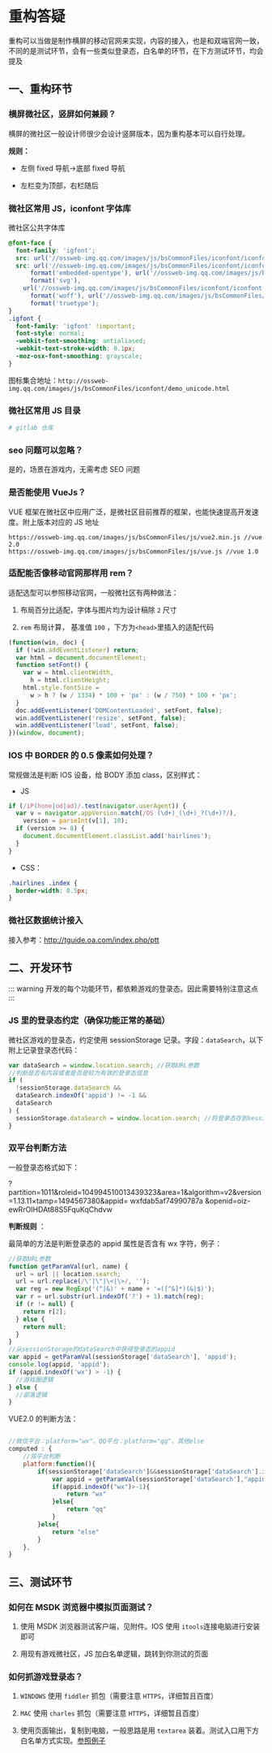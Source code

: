 # 重构答疑

重构可以当做是制作横屏的移动官网来实现，内容的接入，也是和双端官网一致，不同的是测试环节，会有一些类似登录态，白名单的环节，在下方测试环节，均会提及

## 一、重构环节

### 横屏微社区，竖屏如何兼顾？

横屏的微社区一般设计师很少会设计竖屏版本，因为重构基本可以自行处理。

**规则：**

- 左侧 fixed 导航->底部 fixed 导航

- 左栏变为顶部，右栏随后

### 微社区常用 JS，iconfont 字体库

微社区公共字体库

```css
@font-face {
  font-family: 'igfont';
  src: url('//ossweb-img.qq.com/images/js/bsCommonFiles/iconfont/iconfont.eot');
  src: url('//ossweb-img.qq.com/images/js/bsCommonFiles/iconfont/iconfont.eot?#iefix')
      format('embedded-opentype'), url('//ossweb-img.qq.com/images/js/bsCommonFiles/iconfont/iconfont.svg#iconfont')
      format('svg'),
    url('//ossweb-img.qq.com/images/js/bsCommonFiles/iconfont/iconfont.woff')
      format('woff'), url('//ossweb-img.qq.com/images/js/bsCommonFiles/iconfont/iconfont.ttf')
      format('truetype');
}
.igfont {
  font-family: 'igfont' !important;
  font-style: normal;
  -webkit-font-smoothing: antialiased;
  -webkit-text-stroke-width: 0.1px;
  -moz-osx-font-smoothing: grayscale;
}
```

图标集合地址：`http://ossweb-img.qq.com/images/js/bsCommonFiles/iconfont/demo_unicode.html`

### 微社区常用 JS 目录

```bash
# gitlab 仓库
```

### seo 问题可以忽略？

是的，场景在游戏内，无需考虑 SEO 问题

### 是否能使用 VueJs？

VUE 框架在微社区中应用广泛，是微社区目前推荐的框架，也能快速提高开发速度。附上版本对应的 JS 地址

```
https://ossweb-img.qq.com/images/js/bsCommonFiles/js/vue2.min.js //vue 2.0
https://ossweb-img.qq.com/images/js/bsCommonFiles/js/vue.js //vue 1.0
```

### 适配能否像移动官网那样用 rem？

适配选型可以参照移动官网，一般微社区有两种做法：

1. 布局百分比适配，字体与图片均为设计稿除 `2` 尺寸

2. `rem` 布局计算， 基准值 `100` ，下方为`<head>`里插入的适配代码

```js
(function(win, doc) {
  if (!win.addEventListener) return;
  var html = document.documentElement;
  function setFont() {
    var w = html.clientWidth,
      h = html.clientHeight;
    html.style.fontSize =
      w > h ? (w / 1334) * 100 + 'px' : (w / 750) * 100 + 'px';
  }
  doc.addEventListener('DOMContentLoaded', setFont, false);
  win.addEventListener('resize', setFont, false);
  win.addEventListener('load', setFont, false);
})(window, document);
```

### IOS 中 BORDER 的 0.5 像素如何处理？

常规做法是判断 IOS 设备，给 BODY 添加 class，区别样式：

- JS

```js
if (/iP(hone|od|ad)/.test(navigator.userAgent)) {
  var v = navigator.appVersion.match(/OS (\d+)_(\d+)_?(\d+)?/),
    version = parseInt(v[1], 10);
  if (version >= 8) {
    document.documentElement.classList.add('hairlines');
  }
}
```

- CSS：

```css
.hairlines .index {
  border-width: 0.5px;
}
```

### 微社区数据统计接入

接入参考：http://tguide.oa.com/index.php/ptt

## 二、开发环节

::: warning
开发的每个功能环节，都依赖游戏的登录态。因此需要特别注意这点
:::

### JS 里的登录态约定（确保功能正常的基础）

微社区游戏的登录态，约定使用 sessionStorage 记录。字段：`dataSearch`，以下附上记录登录态代码：

```js
var dataSearch = window.location.search; //获取URL参数
//判断是否有内容或者是否是较为有效的登录态信息
if (
  !sessionStorage.dataSearch &&
  dataSearch.indexOf('appid') != -1 &&
  dataSearch
) {
  sessionStorage.dataSearch = window.location.search; //将登录态存到sessionStorage
}
```

### 双平台判断方法

一般登录态格式如下：

?partition=1011&roleid=104994510013439323&area=1&algorithm=v2&version=1.13.11×tamp=1494567380&appid= wxfdab5af74990787a &openid=oiz-ewRrOIHDAt88S5FquKqChdvw

**判断规则** ：

最简单的方法是判断登录态的 appid 属性是否含有 wx 字符，例子：

```js
//获取URL参数
function getParamVal(url, name) {
  url = url || location.search;
  url = url.replace(/\'|\"|\<|\>/, '');
  var reg = new RegExp('(^|&)' + name + '=([^&]*)(&|$)');
  var r = url.substr(url.indexOf('?') + 1).match(reg);
  if (r != null) {
    return r[2];
  } else {
    return null;
  }
}
//从sessionStorage的dataSearch中获得登录态的appid
var appid = getParamVal(sessionStorage['dataSearch'], 'appid');
console.log(appid, 'appid');
if (appid.indexOf('wx') > -1) {
  //游戏圈逻辑
} else {
  //部落逻辑
}
```

VUE2.0 的判断方法：

```js

//微信平台：platform="wx"、QQ平台：platform="qq"、其他else
computed : {
    //双平台判断
    platform:function(){
        if(sessionStorage['dataSearch']&&sessionStorage['dataSearch'].indexOf("appid")>-1){
            var appid = getParamVal(sessionStorage['dataSearch'],"appid");
            if(appid.indexOf("wx")>-1){
                return "wx"
            }else{
                return "qq"
            }
        }else{
            return "else"
        }
    },
}
```

## 三、测试环节

### 如何在 MSDK 浏览器中模拟页面测试？

1. 使用 MSDK 浏览器测试客户端，见附件。IOS 使用 `itools`连接电脑进行安装即可

2. 用现有游戏微社区，JS 加白名单逻辑，跳转到你测试的页面

### 如何抓游戏登录态？

1. `WINDOWS` 使用 `fiddler` 抓包（需要注意 `HTTPS`，详细暂且百度）

2. `MAC` 使用 `charles` 抓包（需要注意 `HTTPS`，详细暂且百度）

3. 使用页面输出，复制到电脑，一般思路是用 `textarea` 装着。测试入口用下方白名单方式实现。[参照例子](http://hyrz.qq.com/ingame/v3/newsindex.shtml?acctype=qq&appid=wx82dd7436af5db835&openid=ozwwNj0TmLtqf8exbz-b9MIVR4gk&access_token=3FQKEwGM8IsNJgl5UeNx6yPuaeCKm_C9-Ci6Q5ov_ePzwSNuIFV1IzdLHf25Uj572ylCij_F-lowLC1OUHcvws060WqR6jYtAMMKsU_I9rI&platid=0&areaid=1&partition=100003&appid=wx82dd7436af5db835&version=2.15.0i&timestamp=1482899807&sig=f27f05d4ff98eb40e83c2061cdc67d61&encode=2&algorithm=v2&user-agent=ios_sdk&openid=ozwwNj0TmLtqf8exbz-b9MIVR4gk&msdkEncodeParam=adcb70c3bfff67cb699e73f17e85068e180a973d88e4bb48d0cb8d4a67eaf7ec1a4ccef65cca5c434d9518d1a1f7ff359cae433b8963c80441f77c5ffd1fffa8fc228c5ab64b0e8f62b8134032c355503c291c77ca13526b46145f11cbe21d23ef402536c5f2f712425731dd2026b58f358262570c0af5305867ca201a8cb3739ca687464cc5253afade2759341ee998a1feba13d4a556ded6c54ea6589cd85d445c51c9d172da52229eab7080c39dc3c56e60241424a75c8bed29c08f07a8951185210368d07ff40491005bf0a8d444ac0b9f096028e321&ADTAG=ingame.hyrz.push.match)
